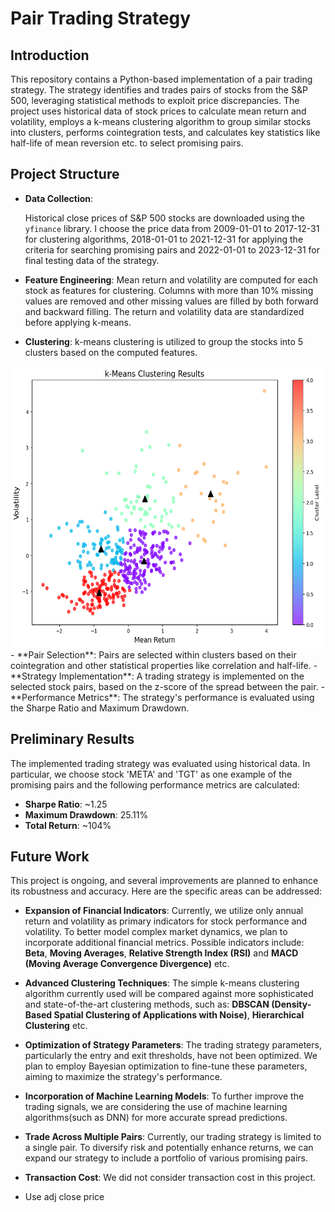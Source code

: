 # Pair Trading Strategy

## Introduction

This repository contains a Python-based implementation of a pair trading strategy. The strategy identifies and trades pairs of stocks from the S&P 500, leveraging statistical methods to exploit price discrepancies. The project uses historical data of stock prices to calculate mean return and volatility, employs a k-means clustering algorithm to group similar stocks into clusters, performs cointegration tests, and calculates key statistics like half-life of mean reversion etc. to select promising pairs.

## Project Structure

- **Data Collection**: 

    Historical close prices of S&P 500 stocks are downloaded using the `yfinance` library. I choose the price data from 2009-01-01 to 2017-12-31 for clustering algorithms, 2018-01-01 to 2021-12-31 for applying the criteria for searching promising pairs and 2022-01-01 to 2023-12-31 for final testing data of the strategy.

- **Feature Engineering**: Mean return and volatility are computed for each stock as features for clustering. Columns with more than 10% missing values are removed and other missing values are filled by both forward and backward filling. The return and volatility data are standardized before applying k-means. 
- **Clustering**: k-means clustering is utilized to group the stocks into 5 clusters based on the computed features.
<img src="./k-means.png" width="500" height="450" alt="result">
- **Pair Selection**: Pairs are selected within clusters based on their cointegration and other statistical properties like correlation and half-life.
- **Strategy Implementation**: A trading strategy is implemented on the selected stock pairs, based on the z-score of the spread between the pair.
- **Performance Metrics**: The strategy's performance is evaluated using the Sharpe Ratio and Maximum Drawdown.

## Preliminary Results

The implemented trading strategy was evaluated using historical data. In particular, we choose stock 'META' and 'TGT' as one example of the promising pairs and the following performance metrics are calculated:

- **Sharpe Ratio**: ~1.25
- **Maximum Drawdown**: 25.11%
- **Total Return**: ~104%

## Future Work

This project is ongoing, and several improvements are planned to enhance its robustness and accuracy. Here are the specific areas can be addressed:

- **Expansion of Financial Indicators**: Currently, we utilize only annual return and volatility as primary indicators for stock performance and volatility. To better model complex market dynamics, we plan to incorporate additional financial metrics. Possible indicators include: **Beta**, **Moving Averages**, **Relative Strength Index (RSI)** and **MACD (Moving Average Convergence Divergence)** etc.

- **Advanced Clustering Techniques**: The simple k-means clustering algorithm currently used will be compared against more sophisticated and state-of-the-art clustering methods, such as: **DBSCAN (Density-Based Spatial Clustering of Applications with Noise)**, **Hierarchical Clustering** etc.

- **Optimization of Strategy Parameters**: The trading strategy parameters, particularly the entry and exit thresholds, have not been optimized. We plan to employ Bayesian optimization to fine-tune these parameters, aiming to maximize the strategy's performance.

- **Incorporation of Machine Learning Models**: To further improve the trading signals, we are considering the use of machine learning algorithms(such as DNN) for more accurate spread predictions.

- **Trade Across Multiple Pairs**: Currently, our trading strategy is limited to a single pair. To diversify risk and potentially enhance returns, we can expand our strategy to include a portfolio of various promising pairs.

- **Transaction Cost**: We did not consider transaction cost in this project. 

- Use adj close price 
